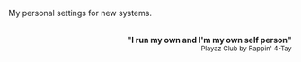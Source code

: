 My personal settings for new systems.
<p align="right">
<br>
<b>"I run my own and I'm my own self person"</b><br>
<sub>Playaz Club by Rappin' 4-Tay</sub>
</p>
